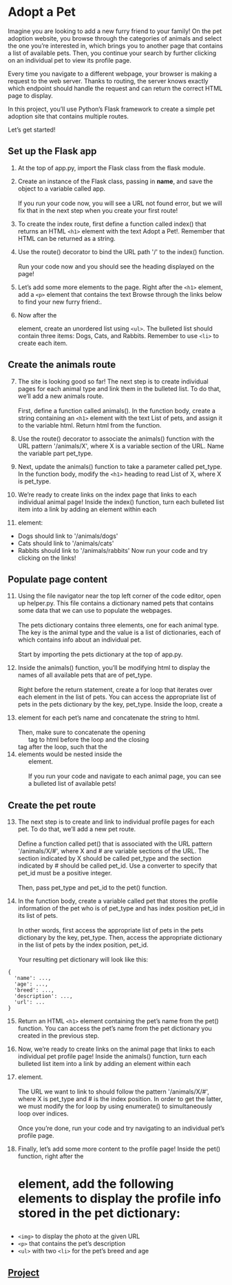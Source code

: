 # Adopt a Pet

Imagine you are looking to add a new furry friend to your family! On the pet adoption website, you browse through the categories of animals and select the one you’re interested in, which brings you to another page that contains a list of available pets. Then, you continue your search by further clicking on an individual pet to view its profile page.

Every time you navigate to a different webpage, your browser is making a request to the web server. Thanks to routing, the server knows exactly which endpoint should handle the request and can return the correct HTML page to display.

In this project, you’ll use Python’s Flask framework to create a simple pet adoption site that contains multiple routes.

Let’s get started!

## Set up the Flask app
1. At the top of app.py, import the Flask class from the flask module.

2. Create an instance of the Flask class, passing in __name__, and save the object to a variable called app.
<br /><br />If you run your code now, you will see a URL not found error, but we will fix that in the next step when you create your first route!

3. To create the index route, first define a function called index() that returns an HTML ```<h1>``` element with the text Adopt a Pet!. Remember that HTML can be returned as a string.

4. Use the route() decorator to bind the URL path '/' to the index() function.
<br /><br />Run your code now and you should see the heading displayed on the page!

5. Let’s add some more elements to the page. Right after the ```<h1>``` element, add a ```<p>``` element that contains the text Browse through the links below to find your new furry friend:.

6. Now after the <p> element, create an unordered list using ```<ul>```. The bulleted list should contain three items: Dogs, Cats, and Rabbits. Remember to use ```<li>``` to create each item.

## Create the animals route
7. The site is looking good so far! The next step is to create individual pages for each animal type and link them in the bulleted list. To do that, we’ll add a new animals route.
<br /><br />First, define a function called animals(). In the function body, create a string containing an ```<h1>``` element with the text List of pets, and assign it to the variable html. Return html from the function.

8. Use the route() decorator to associate the animals() function with the URL pattern '/animals/X', where X is a variable section of the URL. Name the variable part pet_type.

9. Next, update the animals() function to take a parameter called pet_type. In the function body, modify the ```<h1>``` heading to read List of X, where X is pet_type.

10. We’re ready to create links on the index page that links to each individual animal page! Inside the index() function, turn each bulleted list item into a link by adding an <a> element within each <li> element:
  * Dogs should link to '/animals/dogs'
  * Cats should link to '/animals/cats'
  * Rabbits should link to '/animals/rabbits'
Now run your code and try clicking on the links!

## Populate page content
11. Using the file navigator near the top left corner of the code editor, open up helper.py. This file contains a dictionary named pets that contains some data that we can use to populate the webpages.
<br /><br />The pets dictionary contains three elements, one for each animal type. The key is the animal type and the value is a list of dictionaries, each of which contains info about an individual pet.
<br /><br />Start by importing the pets dictionary at the top of app.py.

12. Inside the animals() function, you’ll be modifying html to display the names of all available pets that are of pet_type.
<br /><br />Right before the return statement, create a for loop that iterates over each element in the list of pets. You can access the appropriate list of pets in the pets dictionary by the key, pet_type. Inside the loop, create a <li> element for each pet’s name and concatenate the string to html.
<br /><br />Then, make sure to concatenate the opening <ul> tag to html before the loop and the closing </ul> tag after the loop, such that the <li> elements would be nested inside the <ul> element.
<br /><br />If you run your code and navigate to each animal page, you can see a bulleted list of available pets!

## Create the pet route
13. The next step is to create and link to individual profile pages for each pet. To do that, we’ll add a new pet route.
<br /><br />Define a function called pet() that is associated with the URL pattern '/animals/X/#', where X and # are variable sections of the URL. The section indicated by X should be called pet_type and the section indicated by # should be called pet_id. Use a converter to specify that pet_id must be a positive integer.
<br /><br />Then, pass pet_type and pet_id to the pet() function.

14. In the function body, create a variable called pet that stores the profile information of the pet who is of pet_type and has index position pet_id in its list of pets.
<br /><br />In other words, first access the appropriate list of pets in the pets dictionary by the key, pet_type. Then, access the appropriate dictionary in the list of pets by the index position, pet_id.
<br /><br />Your resulting pet dictionary will look like this:
```
{
  'name': ...,
  'age': ...,
  'breed': ...,
  'description': ...,
  'url': ...
}
```

15. Return an HTML ```<h1>``` element containing the pet’s name from the pet() function. You can access the pet’s name from the pet dictionary you created in the previous step.

16. Now, we’re ready to create links on the animal page that links to each individual pet profile page! Inside the animals() function, turn each bulleted list item into a link by adding an <a> element within each <li> element.
<br /><br />The URL we want to link to should follow the pattern '/animals/X/#', where X is pet_type and # is the index position. In order to get the latter, we must modify the for loop by using enumerate() to simultaneously loop over indices.
<br /><br />Once you’re done, run your code and try navigating to an individual pet’s profile page.

17. Finally, let’s add some more content to the profile page! Inside the pet() function, right after the <h1> element, add the following elements to display the profile info stored in the pet dictionary:
  * ```<img>``` to display the photo at the given URL
  * ```<p>``` that contains the pet’s description
  * ```<ul>``` with two ```<li>``` for the pet’s breed and age
  
 ## [Project](app.py)
